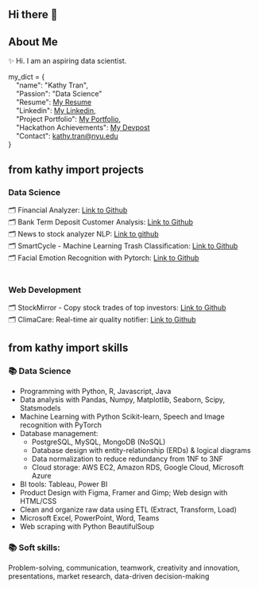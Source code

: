 ## Hi there 👋<br>
## About Me
✨ Hi. I am an aspiring data scientist.<br>

my_dict = {<br>
&nbsp;&nbsp;&nbsp;&nbsp;"name": "Kathy Tran",<br>
&nbsp;&nbsp;&nbsp;&nbsp;"Passion": "Data Science"<br>
&nbsp;&nbsp;&nbsp;&nbsp;"Resume": [My Resume](https://drive.google.com/drive/folders/1C45zDbBbrlwZgv_RgMZutM63-FJ7d5V0?usp=drive_link)<br>
&nbsp;&nbsp;&nbsp;&nbsp;"Linkedin": [My Linkedin](https://www.linkedin.com/in/kathy-tran-834577278/),<br>
&nbsp;&nbsp;&nbsp;&nbsp;"Project Portfolio": [My Portfolio](https://kathytran88.github.io/),<br>
&nbsp;&nbsp;&nbsp;&nbsp;"Hackathon Achievements": [My Devpost](https://devpost.com/kathyngananhtran?ref_content=user-portfolio&ref_feature=portfolio&ref_medium=global-nav)<br>
&nbsp;&nbsp;&nbsp;&nbsp;"Contact": [kathy.tran@nyu.edu](kathy.tran@nyu.edu)<br>
}

## from kathy import projects
### Data Science
🗂 Financial Analyzer: [Link to Github](https://github.com/kathytran88/financial_analyzer)<br>
🗂 Bank Term Deposit Customer Analysis: [Link to Github](https://github.com/kathytran88/bank_term_deposit_analysis)<br>
🗂 News to stock analyzer NLP: [Link to github](https://github.com/kathytran88/news_to_stocks_analyzer)<br>
🗂 SmartCycle - Machine Learning Trash Classification: [Link to Github](https://github.com/SnazzyBeatle115/Smartcycle)<br>
🗂 Facial Emotion Recognition with Pytorch: [Link to Github](https://github.com/kathytran88/face_emotion_recognition)<br>
<br>
### Web Development
🗂 StockMirror - Copy stock trades of top investors: [Link to Github](https://github.com/kathytran88/StockMirror)<br>
🗂 ClimaCare: Real-time air quality notifier: [Link to Github](https://github.com/SewonKim0/ClimaCare)<br>

## from kathy import skills
### 📚 Data Science
- Programming with Python, R, Javascript, Java
- Data analysis with Pandas, Numpy, Matplotlib, Seaborn, Scipy, Statsmodels
- Machine Learning with Python Scikit-learn, Speech and Image recognition with PyTorch
- Database management:
  <ul>
    <li>PostgreSQL, MySQL, MongoDB (NoSQL)</li>
    <li>Database design with entity-relationship (ERDs) & logical diagrams</li>
    <li>Data normalization to reduce redundancy from 1NF to 3NF</li>
    <li>Cloud storage: AWS EC2, Amazon RDS, Google Cloud, Microsoft Azure</li>
  </ul>
- BI tools: Tableau, Power BI
- Product Design with Figma, Framer and Gimp; Web design with HTML/CSS
- Clean and organize raw data using ETL (Extract, Transform, Load) 
- Microsoft Excel, PowerPoint, Word, Teams
- Web scraping with Python BeautifulSoup

### 📚 Soft skills: 
Problem-solving, communication, teamwork, creativity and innovation, presentations, market research, data-driven decision-making<br>
